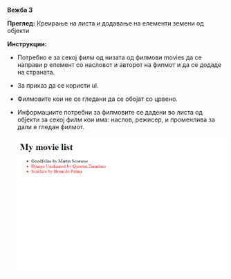 **Вежба 3**

**Преглед:** Креирање на листа и додавање на елементи земени од објекти

**Инструкции:**
- Потребно е за секој филм од низата од филмови movies да се направи p елемент со насловот и авторот на филмот и да се додаде на страната.
- За приказ да се користи ul.
- Филмовите кои не се гледани да се обојат со црвено.
- Информациите потребни за филмовите се дадени во листа од објекти за секој филм кои има: наслов, режисер, и променлива за дали е гледан филмот.

  ![](img/image1.png)
